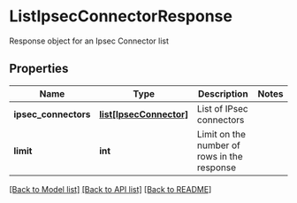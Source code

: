 # ListIpsecConnectorResponse

Response object for an Ipsec Connector list
## Properties
Name | Type | Description | Notes
------------ | ------------- | ------------- | -------------
**ipsec_connectors** | [**list[IpsecConnector]**](IpsecConnector.md) | List of IPsec connectors | 
**limit** | **int** | Limit on the number of rows in the response | 

[[Back to Model list]](../README.md#documentation-for-models) [[Back to API list]](../README.md#documentation-for-api-endpoints) [[Back to README]](../README.md)


